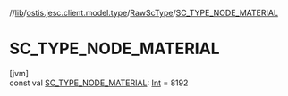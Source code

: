 //[lib](../../../index.md)/[ostis.jesc.client.model.type](../index.md)/[RawScType](index.md)/[SC_TYPE_NODE_MATERIAL](-s-c_-t-y-p-e_-n-o-d-e_-m-a-t-e-r-i-a-l.md)

# SC_TYPE_NODE_MATERIAL

[jvm]\
const val [SC_TYPE_NODE_MATERIAL](-s-c_-t-y-p-e_-n-o-d-e_-m-a-t-e-r-i-a-l.md): [Int](https://kotlinlang.org/api/latest/jvm/stdlib/kotlin/-int/index.html) = 8192

